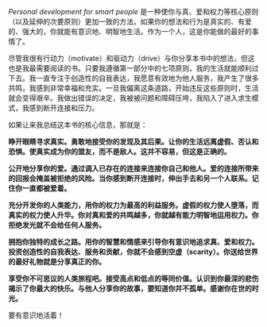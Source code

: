 *Personal development for smart people* 是一种使你与真、爱和权力等核心原则（以及延伸的次要原则）更加一致的方法。如果你的想法和行为是真实的、有爱的、强大的，你就能有意识地、明智地生活。作为一个人，这是你能做的最好的事情了。

尽管我很有行动力（motivate）和驱动力（drive）与你分享本书中的想法，但这也是我最需要阅读的书。只要我遵循第一部分中的七项原则，我的生活就能顺利过下去。我一直专注于创造性的自我表达，我愿意有效地为他人服务，我产生了很多共鸣，我感到非常幸福和充实。一旦我偏离这条道路，开始违反这些原则时，生活就会变得艰辛。我做出错误的决定，我被被问题和障碍压垮，我陷入了进入求生模式，我感到断开连接和压力。

如果让来我总结这本书的核心信息，那就是：

**睁开眼睛寻求真实。勇敢地接受你的发现及其后果。让你的生活远离虚假、否认和恐惧。使真实成为你的盟友，而不是敌人。这并不容易，但这是正确的。**

**公开地分享你的爱。通过调入已存在的连接来连接你自己和他人。爱的连接所带来的回报会掩盖被拒绝的风险。当你感到断开连接时，伸出手去和另一个人联系。记住你一直都被爱着。**

**充分开发你的人类能力，用你的权力为最高的利益服务。虚假的权力使人堕落，而真实的权力使人升华。你对真和爱的共鸣越多，你就越有能力明智地运用权力。你拒绝发光就不会给任何人服务。**

**拥抱你独特的成长之路。用你的智慧和情感来引导你有意识地追求真、爱和权力。投资创造性的自我表达、服务和贡献，你就不会感到空虚（scarity）。你送给世界的最好礼物就是分享真正的你。**

**享受你不可思议的人类旅程吧。接受高点和低点的等同价值。认识到你最深的悲伤揭示了你最大的快乐。与他人分享你的故事，要知道你并不孤单。感谢你在世的时光。**

要有意识地活着！


